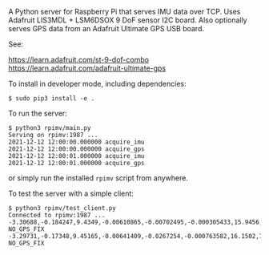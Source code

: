 A Python server for Raspberry Pi that serves IMU data over TCP.
Uses Adafruit LIS3MDL + LSM6DSOX 9 DoF sensor I2C board. Also
optionally serves GPS data from an Adafruit Ultimate GPS USB board.

See:

https://learn.adafruit.com/st-9-dof-combo
https://learn.adafruit.com/adafruit-ultimate-gps

To install in developer mode, including dependencies:

```
$ sudo pip3 install -e .
```

To run the server:

```
$ python3 rpimv/main.py
Serving on rpimv:1987 ...
2021-12-12 12:00:00.000000 acquire_imu
2021-12-12 12:00:00.000000 acquire_gps
2021-12-12 12:00:01.000000 acquire_imu
2021-12-12 12:00:01.000000 acquire_gps
```

or simply run the installed `rpimv` script from anywhere.

To test the server with a simple client:

```
$ python3 rpimv/test_client.py
Connected to rpimv:1987 ...
-3.30688,-0.184247,9.4349,-0.00610865,-0.00702495,-0.000305433,15.9456,7.79012,2.3385
NO_GPS_FIX
-3.29731,-0.17348,9.45165,-0.00641409,-0.0267254,-0.000763582,16.1502,7.98012,2.28004
NO_GPS_FIX
```
